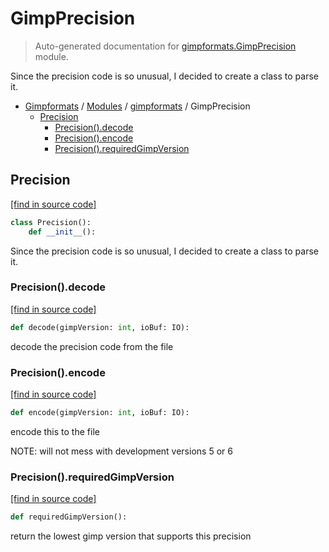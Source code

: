 # GimpPrecision

> Auto-generated documentation for [gimpformats.GimpPrecision](../../gimpformats/GimpPrecision.py) module.

Since the precision code is so unusual, I decided to create a class
to parse it.

- [Gimpformats](../README.md#gimpformats-index) / [Modules](../README.md#gimpformats-modules) / [gimpformats](index.md#gimpformats) / GimpPrecision
    - [Precision](#precision)
        - [Precision().decode](#precisiondecode)
        - [Precision().encode](#precisionencode)
        - [Precision().requiredGimpVersion](#precisionrequiredgimpversion)

## Precision

[[find in source code]](../../gimpformats/GimpPrecision.py#L10)

```python
class Precision():
    def __init__():
```

Since the precision code is so unusual, I decided to create a class
to parse it.

### Precision().decode

[[find in source code]](../../gimpformats/GimpPrecision.py#L20)

```python
def decode(gimpVersion: int, ioBuf: IO):
```

decode the precision code from the file

### Precision().encode

[[find in source code]](../../gimpformats/GimpPrecision.py#L45)

```python
def encode(gimpVersion: int, ioBuf: IO):
```

encode this to the file

NOTE: will not mess with development versions 5 or 6

### Precision().requiredGimpVersion

[[find in source code]](../../gimpformats/GimpPrecision.py#L80)

```python
def requiredGimpVersion():
```

return the lowest gimp version that supports this precision
